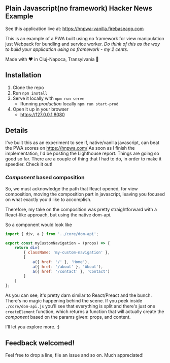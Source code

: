 ## Plain Javascript(no framework) Hacker News Example

See this application live at: https://hnpwa-vanilla.firebaseapp.com

This is an example of a PWA built using no framework for view manipulation just Webpack for bundling and service worker.
*Do think of this as the way to build your application using no framework - my 2 cents*. 

Made with ❤️ in Cluj-Napoca, Transylvania 🏰

## Installation

1. Clone the repo    
1. Run `npm install`
1. Serve it locally with `npm run serve`
    * Running _production_ locally `npm run start-prod`
1. Open it up in your browser
    * https://127.0.0.1:8080

## Details

I've built this as an experiment to see if, native/vanilla javascript, can beat the PWA scores on https://hnpwa.com/ As soon as I finish the implementation, I'd be posting the Lighthouse report. Things are going so good so far.
There are a couple of thing that I had to do, in order to make it speedier. Check it out!

### _Component_ based composition

So, we must acknowledge the path that React opened, for view composition, moving the composition part in javascript,
leaving you focused on what exactly you'd like to accomplish.

Therefore, my take on the composition was pretty straightforward with a React-like approach, but using the
native dom-api.

So a component would look like
```javascript
import { div, a } from '../core/dom-api';

export const myCustomNavigation = (props) => {
    return div(
        { className: 'my-custom-navigation' },
        [
            a({ href: '/' }, 'Home'),
            a({ href: '/about' }, 'About'),
            a({ href: '/contact' }, 'Contact')
        ]
    )
};
```

As you can see, it's pretty darn similar to React/Preact and the bunch. There's no magic happening behind the scene. If you peek inside `./core/dom-api.js` you'll see that
everything is split and there's just one `createElement` function, which returns a function that will actually create the _component_ based on the params given: props, and content.

I'll let you explore more. :)

## Feedback welcomed!

Feel free to drop a line, file an issue and so on. Much appreciated!
